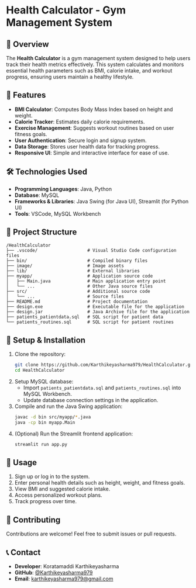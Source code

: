 # Health Calculator - Gym Management System

## 📌 Overview
The **Health Calculator** is a gym management system designed to help users track their health metrics effectively. This system calculates and monitors essential health parameters such as BMI, calorie intake, and workout progress, ensuring users maintain a healthy lifestyle.

## 🚀 Features
- **BMI Calculator**: Computes Body Mass Index based on height and weight.
- **Calorie Tracker**: Estimates daily calorie requirements.
- **Exercise Management**: Suggests workout routines based on user fitness goals.
- **User Authentication**: Secure login and signup system.
- **Data Storage**: Stores user health data for tracking progress.
- **Responsive UI**: Simple and interactive interface for ease of use.

## 🛠️ Technologies Used
- **Programming Languages**: Java, Python
- **Database**: MySQL
- **Frameworks & Libraries**: Java Swing (for Java UI), Streamlit (for Python UI)
- **Tools**: VSCode, MySQL Workbench

## 📂 Project Structure
```
/HealthCalculator
├── .vscode/                   # Visual Studio Code configuration files
├── bin/                       # Compiled binary files
├── image/                     # Image assets
├── lib/                       # External libraries
├── myapp/                     # Application source code
│   ├── Main.java              # Main application entry point
│   └── ...                    # Other Java source files
├── src/                       # Additional source code
│   └── ...                    # Source files
├── README.md                  # Project documentation
├── design.exe                 # Executable file for the application
├── design.jar                 # Java Archive file for the application
├── patients_patientdata.sql   # SQL script for patient data
└── patients_routines.sql      # SQL script for patient routines
```

## 🔧 Setup & Installation
1. Clone the repository:
   ```sh
   git clone https://github.com/Karthikeyasharma979/HealthCalculator.git
   cd HealthCalculator
   ```
2. Setup MySQL database:
   - Import `patients_patientdata.sql` and `patients_routines.sql` into MySQL Workbench.
   - Update database connection settings in the application.
3. Compile and run the Java Swing application:
   ```sh
   javac -d bin src/myapp/*.java
   java -cp bin myapp.Main
   ```
4. (Optional) Run the Streamlit frontend application:
   ```sh
   streamlit run app.py
   ```

## 📌 Usage
1. Sign up or log in to the system.
2. Enter personal health details such as height, weight, and fitness goals.
3. View BMI and suggested calorie intake.
4. Access personalized workout plans.
5. Track progress over time.

## 🤝 Contributing
Contributions are welcome! Feel free to submit issues or pull requests.

## 📞 Contact
- **Developer**: Koratamaddi Karthikeyasharma
- **GitHub**: [@Karthikeyasharma979](https://github.com/Karthikeyasharma979)
- **Email**: karthikeyasharma979@gmail.com

